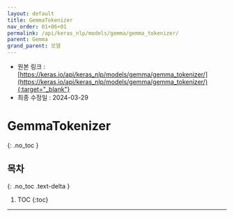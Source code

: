 ```yaml
---
layout: default
title: GemmaTokenizer
nav_order: 01+06+01
permalink: /api/keras_nlp/models/gemma/gemma_tokenizer/
parent: Gemma
grand_parent: 모델
---
```


* 원본 링크 : [https://keras.io/api/keras_nlp/models/gemma/gemma_tokenizer/](https://keras.io/api/keras_nlp/models/gemma/gemma_tokenizer/){:target="_blank"}
* 최종 수정일 : 2024-03-29

# GemmaTokenizer
{: .no_toc }

## 목차
{: .no_toc .text-delta }

1. TOC
{:toc}

---
